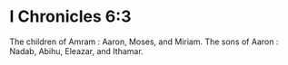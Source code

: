 # I Chronicles 6:3

The children of Amram : Aaron, Moses, and Miriam. The sons of Aaron : Nadab, Abihu, Eleazar, and Ithamar.
